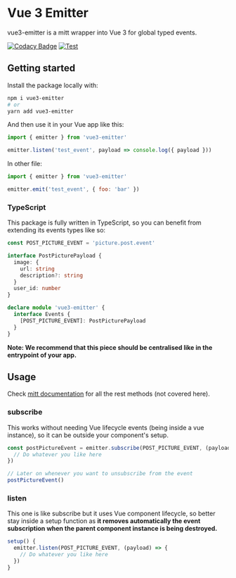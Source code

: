 # Vue 3 Emitter

vue3-emitter is a mitt wrapper into Vue 3 for global typed events.

[![Codacy Badge](https://app.codacy.com/project/badge/Grade/c8949d9579694b9da52b5458246b0318)](https://www.codacy.com/gh/open-southeners/vue3-emitter/dashboard?utm_source=github.com&amp;utm_medium=referral&amp;utm_content=open-southeners/vue3-emitter&amp;utm_campaign=Badge_Grade) [![Test](https://github.com/open-southeners/vue3-emitter/actions/workflows/test.yml/badge.svg)](https://github.com/open-southeners/vue3-emitter/actions/workflows/test.yml)

## Getting started

Install the package locally with:

```sh
npm i vue3-emitter
# or
yarn add vue3-emitter
```

And then use it in your Vue app like this:

```js
import { emitter } from 'vue3-emitter'

emitter.listen('test_event', payload => console.log({ payload }))
```

In other file:

```js
import { emitter } from 'vue3-emitter'

emitter.emit('test_event', { foo: 'bar' })
```

### TypeScript

This package is fully written in TypeScript, so you can benefit from extending its events types like so:

```ts
const POST_PICTURE_EVENT = 'picture.post.event'

interface PostPicturePayload {
  image: {
    url: string
    description?: string
  }
  user_id: number
}

declare module 'vue3-emitter' {
  interface Events {
    [POST_PICTURE_EVENT]: PostPicturePayload
  }
}
```

**Note: We recommend that this piece should be centralised like in the entrypoint of your app.**

## Usage

Check [mitt documentation](https://github.com/developit/mitt/#api) for all the rest methods (not covered here).

### subscribe

This works without needing Vue lifecycle events (being inside a vue instance), so it can be outside your component's setup.

```ts
const postPictureEvent = emitter.subscribe(POST_PICTURE_EVENT, (payload) => {
  // Do whatever you like here
})

// Later on whenever you want to unsubscribe from the event
postPictureEvent()
```

### listen

This one is like subscribe but it uses Vue component lifecycle, so better stay inside a setup function as **it removes automatically the event subscription when the parent component instance is being destroyed.**

```ts
setup() {
  emitter.listen(POST_PICTURE_EVENT, (payload) => {
    // Do whatever you like here
  })
}
```
